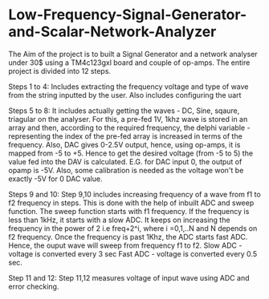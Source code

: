 # Low-Frequency-Signal-Generator-and-Scalar-Network-Analyzer
The Aim of the project is to built a Signal Generator and a network analyser under 30$ using a TM4c123gxl board and couple of op-amps.
The entire project is divided into 12 steps.

Steps 1 to 4:
Includes extracting the frequency voltage and type of wave from the string inputted by the user. 
Also includes configuring the uart

Steps 5 to 8:
It includes actually getting the waves - DC, Sine, sqaure, triagular on the analyser.
For this, a pre-fed 1V, 1khz wave is stored in an array and then, according to the required frequency, the delphi variable - representing the index of the pre-fed array is increased in terms of the frequency. 
Also, DAC gives 0-2.5V output, hence, using op-amps, it is mapped from -5 to +5. Hence to get the desired voltage (from -5 to 5) the value fed into the DAV is calculated. E.G. for DAC input 0, the output of opamp is -5V. Also, some calibration is needed as the voltage won't be exactly -5V for 0 DAC value.

Steps 9 and 10:
Step 9,10 includes increasing frequency of a wave from f1 to f2 frequency in steps. This is done with the help of inbuilt ADC and sweep function. The sweep function starts with f1 frequency. If the frequency is less than 1kHz, it starts with a slow ADC. It keeps on increasing the frequency in the power of 2 i.e freq+2^i, where i =0,1,..N and N depends on f2 frequency. Once the frequency is past 1Khz, the ADC starts fast ADC. Hence, the ouput wave will sweep from frequency f1 to f2.
Slow ADC - voltage is converted every 3 sec Fast ADC - voltage is converted every 0.5 sec.

Step 11 and 12:
Step 11,12 measures voltage of input wave using ADC and error checking.
